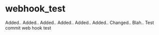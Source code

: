# webhook_test
Added..
Added..
Added..
Added..
Added..
Added..
Changed..
Blah..
Test commit
web hook test
